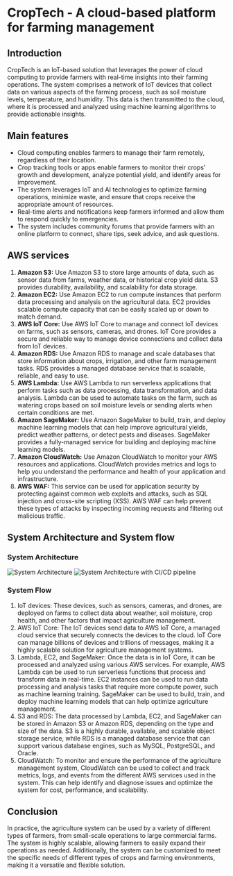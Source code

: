 # CropTech - A cloud-based platform for farming management

## Introduction

CropTech is an IoT-based solution that leverages the power of cloud computing to provide farmers with real-time insights into their farming operations. The system comprises a network of IoT devices that collect data on various aspects of the farming process, such as soil moisture levels, temperature, and humidity. This data is then transmitted to the cloud, where it is processed and analyzed using machine learning algorithms to provide actionable insights.

## Main features

- Cloud computing enables farmers to manage their farm remotely, regardless of their location.
- Crop tracking tools or apps enable farmers to monitor their crops' growth and development, analyze potential yield, and identify areas for improvement.
- The system leverages IoT and AI technologies to optimize farming operations, minimize waste, and ensure that crops receive the appropriate amount of resources.
- Real-time alerts and notifications keep farmers informed and allow them to respond quickly to emergencies.
- The system includes community forums that provide farmers with an online platform to connect, share tips, seek advice, and ask questions.

## AWS services

1. **Amazon S3:** Use Amazon S3 to store large amounts of data, such as sensor data from farms, weather data, or historical crop yield data. S3 provides durability, availability, and scalability for data storage.
2. **Amazon EC2:** Use Amazon EC2 to run compute instances that perform data processing and analysis on the agricultural data. EC2 provides scalable compute capacity that can be easily scaled up or down to match demand.
3. **AWS IoT Core:** Use AWS IoT Core to manage and connect IoT devices on farms, such as sensors, cameras, and drones. IoT Core provides a secure and reliable way to manage device connections and collect data from IoT devices.
4. **Amazon RDS:** Use Amazon RDS to manage and scale databases that store information about crops, irrigation, and other farm management tasks. RDS provides a managed database service that is scalable, reliable, and easy to use.
5. **AWS Lambda:** Use AWS Lambda to run serverless applications that perform tasks such as data processing, data transformation, and data analysis. Lambda can be used to automate tasks on the farm, such as watering crops based on soil moisture levels or sending alerts when certain conditions are met.
6. **Amazon SageMaker:** Use Amazon SageMaker to build, train, and deploy machine learning models that can help improve agricultural yields, predict weather patterns, or detect pests and diseases. SageMaker provides a fully-managed service for building and deploying machine learning models.
7. **Amazon CloudWatch:** Use Amazon CloudWatch to monitor your AWS resources and applications. CloudWatch provides metrics and logs to help you understand the performance and health of your application and infrastructure.
8. **AWS WAF:** This service can be used for application security by protecting against common web exploits and attacks, such as SQL injection and cross-site scripting (XSS). AWS WAF can help prevent these types of attacks by inspecting incoming requests and filtering out malicious traffic.

## System Architecture and System flow

### System Architecture

![System Architecture](https://i.postimg.cc/Hxx73xYD/image-20230416093027322.png)
![System Architecture with CI/CD pipeline](https://i.postimg.cc/bNFcSpg5/341263672-1188418618532926-6198545509316174748-n.png)

### System Flow

1. IoT devices: These devices, such as sensors, cameras, and drones, are deployed on farms to collect data about weather, soil moisture, crop health, and other factors that impact agriculture management.
2. AWS IoT Core: The IoT devices send data to AWS IoT Core, a managed cloud service that securely connects the devices to the cloud. IoT Core can manage billions of devices and trillions of messages, making it a highly scalable solution for agriculture management systems.
3. Lambda, EC2, and SageMaker: Once the data is in IoT Core, it can be processed and analyzed using various AWS services. For example, AWS Lambda can be used to run serverless functions that process and transform data in real-time. EC2 instances can be used to run data processing and analysis tasks that require more compute power, such as machine learning training. SageMaker can be used to build, train, and deploy machine learning models that can help optimize agriculture management.
4. S3 and RDS: The data processed by Lambda, EC2, and SageMaker can be stored in Amazon S3 or Amazon RDS, depending on the type and size of the data. S3 is a highly durable, available, and scalable object storage service, while RDS is a managed database service that can support various database engines, such as MySQL, PostgreSQL, and Oracle.
5. CloudWatch: To monitor and ensure the performance of the agriculture management system, CloudWatch can be used to collect and track metrics, logs, and events from the different AWS services used in the system. This can help identify and diagnose issues and optimize the system for cost, performance, and scalability.

## Conclusion

In practice, the agriculture system can be used by a variety of different types of farmers, from small-scale operations to large commercial farms. The system is highly scalable, allowing farmers to easily expand their operations as needed. Additionally, the system can be customized to meet the specific needs of different types of crops and farming environments, making it a versatile and flexible solution.
